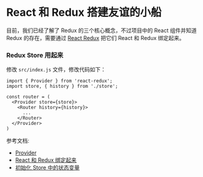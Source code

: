 # React 和 Redux 搭建友谊的小船

目前，我们已经了解了 Redux 的三个核心概念，不过项目中的 React 组件并知道 Redux 的存在，需要通过 [React Redux](https://github.com/reactjs/react-redux) 把它们 React 和 Redux 绑定起来。

### Redux Store 用起来

修改 `src/index.js` 文件，修改代码如下：

```
import { Provider } from 'react-redux';
import store, { history } from './store';

const router = (
  <Provider store={store}>
    <Router history={history}>
      ...
    </Router>
  </Provider>
)
```

参考文档:

* [Provider](https://github.com/reactjs/react-redux/blob/master/docs/api.md#provider-store)
* [React 和 Redux 绑定起来](http://redux.js.org/docs/basics/UsageWithReact.html)
* [初始化 Store 中的状态变量](https://egghead.io/lessons/javascript-redux-supplying-the-initial-state?course=building-react-applications-with-idiomatic-redux)
